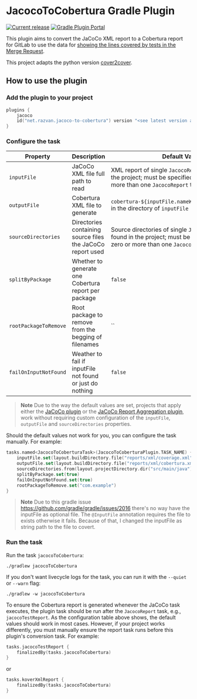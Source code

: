 # JacocoToCobertura Gradle Plugin

[![Current release](https://img.shields.io/github/v/release/razvn/jacoco-to-cobertura-gradle-plugin)](https://github.com/razvn/jacoco-to-cobertura-gradle-plugin/releases) [![Gradle Plugin Portal](https://img.shields.io/badge/Gradle-v1.3.1-blue.svg)](https://plugins.gradle.org/plugin/net.razvan.jacoco-to-cobertura)

This plugin aims to convert the JaCoCo XML report to a Cobertura report for GitLab to use the data for [showing the lines covered by tests in the Merge Request](https://docs.gitlab.com/ee/ci/testing/test_coverage_visualization.html).

This project adapts the python version [cover2cover](https://github.com/rix0rrr/cover2cover).

## How to use the plugin

### Add the plugin to your project

```kotlin
plugins {
    jacoco
    id("net.razvan.jacoco-to-cobertura") version "<see latest version above>"
}
```

### Configure the task

| Property               | Description                                                | Default Value                                                                                                                                         |
|------------------------|------------------------------------------------------------|-------------------------------------------------------------------------------------------------------------------------------------------------------|
| `inputFile`            | JaCoCo XML file full path to read                          | XML report of single `JacocoReport` task found in the project; must be specified manually if zero or more than one `JacocoReport` task exists         |
| `outputFile`           | Cobertura XML file to generate                             | `cobertura-${inputFile.nameWithoutExtension}.xml` in the directory of `inputFile`                                                                     |
| `sourceDirectories`    | Directories containing source files the JaCoCo report used | Source directories of single `JacocoReport` task found in the project; must be specified manually if zero or more than one `JacocoReport` tasks exist |
| `splitByPackage`       | Whether to generate one Cobertura report per package       | `false`                                                                                                                                               |
| `rootPackageToRemove`  | Root package to remove from the begging of filenames       | ``                                                                                                                                                    |
| `failOnInputNotFound`  | Weather to fail if inputFile not found or just do nothing  | `false`                                                                                                                                               |

> **Note**
> Due to the way the default values are set, projects that apply either the [JaCoCo plugin](https://docs.gradle.org/userguide/jacoco_plugin.html#jacoco_plugin) or the [JaCoCo Report Aggregation plugin](https://docs.gradle.org/userguide/jacoco_report_aggregation_plugin.html), work without requiring custom configuration of the `inputFile`, `outputFile` and `sourceDirectories` properties.

Should the default values not work for you, you can configure the task manually. For example:
```kotlin
tasks.named<JacocoToCoberturaTask>(JacocoToCoberturaPlugin.TASK_NAME) {
    inputFile.set(layout.buildDirectory.file("reports/xml/coverage.xml").get().asFile.absolutePath)
    outputFile.set(layout.buildDirectory.file("reports/xml/cobertura.xml"))
    sourceDirectories.from(layout.projectDirectory.dir("src/main/java"))
    splitByPackage.set(true)
    failOnInputNotFound.set(true)
    rootPackageToRemove.set("com.example")
}
```
> **Note**
> Due to this gradle issue https://github.com/gradle/gradle/issues/2016 there's no way have the inputFile as optional file.
> The `@InputFile` annotation requires the file to exists otherwise it fails. Because of that, I changed the inputFile as string path to the file to covert.

### Run the task

Run the task `jacocoToCobertura`:
```shell
./gradlew jacocoToCobertura
```
If you don't want livecycle logs for the task, you can run it with the `--quiet` or `--warn` flag:
```shell
./gradlew -w jacocoToCobertura
```
To ensure the Cobertura report is generated whenever the JaCoCo task executes, the plugin task should be run after the `JacocoReport` task, e.g., `jacocoTestReport`. As the configuration table above shows, the default values should work in most cases. However, if your project works differently, you must manually ensure the report task runs before this plugin's conversion task. For example:

```kotlin
tasks.jacocoTestReport {
    finalizedBy(tasks.jacocoToCobertura)
}
```
or
```kotlin
tasks.koverXmlReport {
    finalizedBy(tasks.jacocoToCobertura)
}
```
